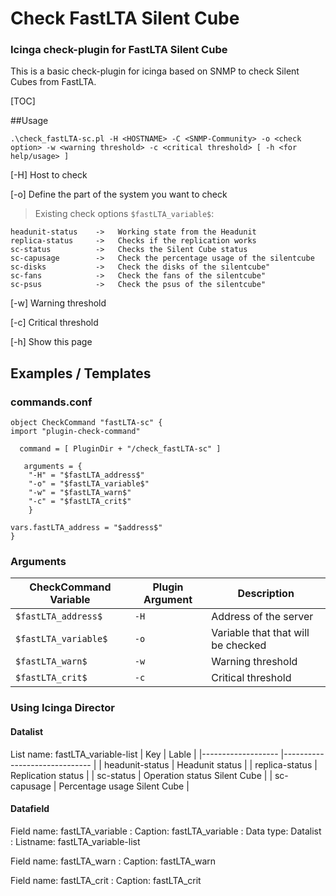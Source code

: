 # Check FastLTA Silent Cube
### Icinga check-plugin for FastLTA Silent Cube
This is a basic check-plugin for icinga based on SNMP to check Silent Cubes from FastLTA.

[TOC]


##Usage

	.\check_fastLTA-sc.pl -H <HOSTNAME> -C <SNMP-Community> -o <check option> -w <warning threshold> -c <critical threshold> [ -h <for help/usage> ]


[-H]	Host to check

[-o]	Define the part of the system you want to check

>Existing check options `$fastLTA_variable$`:

	headunit-status    ->   Working state from the Headunit  
	replica-status     ->   Checks if the replication works  
	sc-status          ->   Checks the Silent Cube status  
	sc-capusage        ->   Check the percentage usage of the silentcube
	sc-disks           ->   Check the disks of the silentcube"
	sc-fans            ->   Check the fans of the silentcube"
	sc-psus            ->   Check the psus of the silentcube"

[-w]  Warning threshold

[-c]  	Critical threshold

[-h]	Show this page

## Examples / Templates

### commands.conf
	object CheckCommand "fastLTA-sc" {
	import "plugin-check-command"

	  command = [ PluginDir + "/check_fastLTA-sc" ]

	   arguments = {
        "-H" = "$fastLTA_address$"
        "-o" = "$fastLTA_variable$"
        "-w" = "$fastLTA_warn$"
        "-c" = "$fastLTA_crit$"
		}

    vars.fastLTA_address = "$address$"
	}

### Arguments

| CheckCommand Variable | Plugin Argument                        | Description         |
 ---------------------- | ---------------------------- | ------------------
| `$fastLTA_address$`|`-H`|Address of the server|
| `$fastLTA_variable$`|`-o`|Variable that that will be checked|
| `$fastLTA_warn$`| `-w` | Warning threshold|
| `$fastLTA_crit$`| `-c` |Critical threshold|

### Using Icinga Director
#### Datalist
List name: fastLTA_variable-list
| Key                     | Lable                        	|
|-------------------	|------------------------------	|
| headunit-status | Headunit status              	|
| replica-status    | Replication status           	|
| sc-status            | Operation status Silent Cube 	|
| sc-capusage      | Percentage usage Silent Cube 	|

#### Datafield
Field name: fastLTA_variable
: Caption: fastLTA_variable
: Data type: Datalist
: Listname: fastLTA_variable-list

Field name: fastLTA_warn
: Caption: fastLTA_warn

Field name: fastLTA_crit
: Caption: fastLTA_crit
